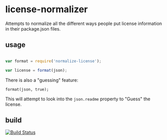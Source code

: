 license-normalizer
==================

Attempts to normalize all the different ways people put license information in their package.json files.

usage
-----

```javascript

var format = require('normalize-license');

var license = format(json);
```

There is also a "guessing" feature:

`format(json, true);`

This will attempt to look into the `json.readme` property to "Guess" the license.

build
-----

[![Build Status](https://travis-ci.org/yahoo/normalize-license.png?branch=master)](https://travis-ci.org/yahoo/normalize-license)
